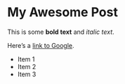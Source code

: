 # My Awesome Post

This is some **bold text** and _italic text_.

Here’s a [link to Google](https://google.com).

- Item 1
- Item 2
- Item 3
